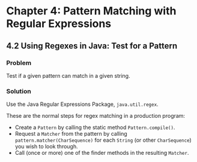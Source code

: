 # Chapter 4: Pattern Matching with Regular Expressions

## 4.2 Using Regexes in Java: Test for a Pattern

### Problem

Test if a given pattern can match in a given string.

### Solution

Use the Java Regular Expressions Package, `java.util.regex`.

These are the normal steps for regex matching in a production program:

* Create a `Pattern` by calling the static method `Pattern.compile()`.
* Request a `Matcher` from the pattern by calling `pattern.matcher(CharSequence)` for each `String` (or other `CharSequence`) you wish to look through.
* Call (once or more) one of the finder methods in the resulting `Matcher`.
